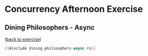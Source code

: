 # Concurrency Afternoon Exercise

## Dining Philosophers - Async

([back to exercise](dining-philosophers-async.md))

```rust
{{#include dining-philosophers-async.rs}}
```


